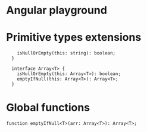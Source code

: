 # Angular playground

# Primitive types extensions 

``` interface String {
    isNullOrEmpty(this: string): boolean;
  }

  interface Array<T> {
    isNullOrEmpty(this: Array<T>): boolean;
    emptyIfNull(this: Array<T>): Array<T>;
  } 
``` 

# Global functions

```function emptyIfNull<T>(arr: Array<T>): Array<T>;```
